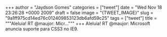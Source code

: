
+++
author = "Jaydson Gomes"
categories = ["tweet"]
date = "Wed Nov 18 23:26:28 +0000 2009"
draft = false
image = "{TWEET_IMAGE}"
slug = "9a1ff975cd14ed76c012409853123db6afd59c25"
tags = ["tweet"]
title = """Aleluia! RT @maujor: Micr..."""
+++
Aleluia! RT @maujor: Microsoft anuncia suporte para CSS3 no IE9.
